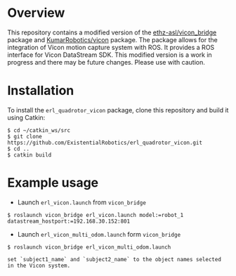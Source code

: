 # Overview
This repository contains a modified version of the [ethz-asl/vicon_bridge](https://github.com/ethz-asl/vicon_bridge) package and [KumarRobotics/vicon](https://github.com/KumarRobotics/vicon) package. The package allows for the integration of Vicon motion capture system with ROS. It provides a ROS interface for Vicon DataStream SDK. This modified version is a work in progress and there may be future changes. Please use with caution. 

# Installation 
To install the ```erl_quadrotor_vicon``` package, clone this repository and build it using Catkin:
```
$ cd ~/catkin_ws/src
$ git clone https://github.com/ExistentialRobotics/erl_quadrotor_vicon.git
$ cd ..
$ catkin build
```

# Example usage  
- Launch ```erl_vicon.launch``` from ```vicon_bridge``` 
```
$ roslaunch vicon_bridge erl_vicon.launch model:=robot_1 datastream_hostport:=192.168.30.152:801  
```
- Launch ```erl_vicon_multi_odom.launch``` form ```vicon_bridge```
```
$ roslaunch vicon_bridge erl_vicon_multi_odom.launch
```
    set `subject1_name` and `subject2_name` to the object names selected in the Vicon system.